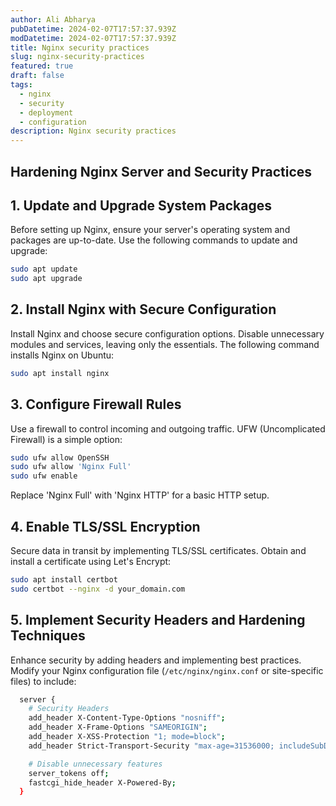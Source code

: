 ```yaml
---
author: Ali Abharya
pubDatetime: 2024-02-07T17:57:37.939Z
modDatetime: 2024-02-07T17:57:37.939Z
title: Nginx security practices
slug: nginx-security-practices
featured: true
draft: false
tags:
  - nginx
  - security
  - deployment
  - configuration
description: Nginx security practices
---
```


## Hardening Nginx Server and Security Practices

## 1. Update and Upgrade System Packages

Before setting up Nginx, ensure your server's operating system and packages are up-to-date. Use the following commands to update and upgrade:

```bash
sudo apt update
sudo apt upgrade
```

## 2. Install Nginx with Secure Configuration

Install Nginx and choose secure configuration options. Disable unnecessary modules and services, leaving only the essentials. The following command installs Nginx on Ubuntu:

```bash
sudo apt install nginx
```

## 3. Configure Firewall Rules

Use a firewall to control incoming and outgoing traffic. UFW (Uncomplicated Firewall) is a simple option:

```bash
sudo ufw allow OpenSSH
sudo ufw allow 'Nginx Full'
sudo ufw enable
```

Replace 'Nginx Full' with 'Nginx HTTP' for a basic HTTP setup.

## 4. Enable TLS/SSL Encryption

Secure data in transit by implementing TLS/SSL certificates. Obtain and install a certificate using Let's Encrypt:

```bash
sudo apt install certbot
sudo certbot --nginx -d your_domain.com
```

## 5. Implement Security Headers and Hardening Techniques

Enhance security by adding headers and implementing best practices. Modify your Nginx configuration file (`/etc/nginx/nginx.conf` or site-specific files) to include:

```bash
  server {
    # Security Headers
    add_header X-Content-Type-Options "nosniff";
    add_header X-Frame-Options "SAMEORIGIN";
    add_header X-XSS-Protection "1; mode=block";
    add_header Strict-Transport-Security "max-age=31536000; includeSubDomains; preload";

    # Disable unnecessary features
    server_tokens off;
    fastcgi_hide_header X-Powered-By;
  }
```
